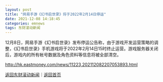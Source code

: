 ```yaml
---
layout: post
title: "网易手游《幻书启世录》将于2022年2月14日停运"
date: 2021-12-08 14:18:45
categories: emnews
tags: 东财滚动新闻
---
```


12月8日，网易手游《幻书启世录》发布停运公告称，由于游戏开发运营策略的调整，《幻书启世录》手机游戏将于2022年2月14日15时终止运营。游戏服务器关闭后，游戏内的所有帐号数据及角色资料等信息将被全部清空。

<http://hk.eastmoney.com/news/11223,202112082207053893.html>

[返回东财滚动新闻](//finews.withounder.com/emnews/)｜[返回首页](//finews.withounder.com/)